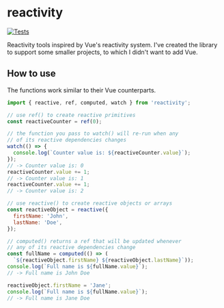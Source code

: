 # reactivity

[![Tests](https://github.com/johannesstricker/reactivity/workflows/Testing/badge.svg)](https://github.com/johannesstricker/reactivity/actions)

Reactivity tools inspired by Vue's reactivity system. I've created the library to support some smaller projects, to which I didn't want to add Vue.

## How to use

The functions work similar to their Vue counterparts.

```javascript
import { reactive, ref, computed, watch } from 'reactivity';

// use ref() to create reactive primitives
const reactiveCounter = ref(0);

// the function you pass to watch() will re-run when any
// of its reactive dependencies changes
watch(() => {
  console.log(`Counter value is: ${reactiveCounter.value}`);
});
// -> Counter value is: 0
reactiveCounter.value += 1;
// -> Counter value is: 1
reactiveCounter.value += 1;
// -> Counter value is: 2

// use reactive() to create reactive objects or arrays
const reactiveObject = reactive({
  firstName: 'John',
  lastName: 'Doe',
});

// computed() returns a ref that will be updated whenever
// any of its reactive dependencies change
const fullName = computed(() => (
  `${reactiveObject.firstName} ${reactiveObject.lastName}`));
console.log(`Full name is ${fullName.value}`);
// -> Full name is John Doe

reactiveObject.firstName = 'Jane';
console.log(`Full name is ${fullName.value}`);
// -> Full name is Jane Doe
```